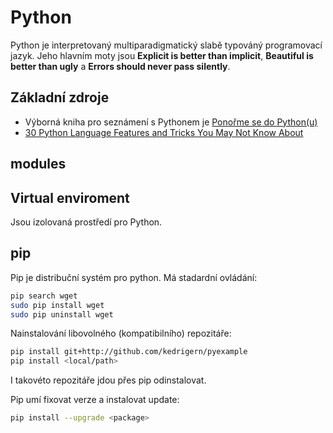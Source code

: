 
# Python

Python je interpretovaný multiparadigmatický slabě typováný programovací jazyk. Jeho hlavním moty jsou **Explicit is better than implicit**, **Beautiful is better than ugly** a **Errors should never pass silently**.

## Základní zdroje

- Výborná kniha pro seznámení s Pythonem je [Ponořme se do Python(u)](http://knihy.nic.cz/)
- [30 Python Language Features and Tricks You May Not Know About](http://sahandsaba.com/thirty-python-language-features-and-tricks-you-may-not-know.html)

## modules

## Virtual enviroment

Jsou izolovaná prostředí pro Python. 

## pip

Pip je distribuční systém pro python. Má stadardní ovládání:

```bash
pip search wget
sudo pip install wget
sudo pip uninstall wget
```

Nainstalování libovolného (kompatibilního) repozitáře:

```bash
pip install git+http://github.com/kedrigern/pyexample
pip install <local/path>
```

I takovéto repozitáře jdou přes pip odinstalovat.

Pip umí fixovat verze a instalovat update:

```bash
pip install --upgrade <package>
```
